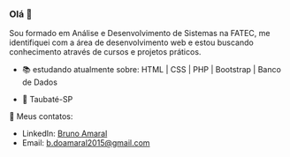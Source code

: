 ### Olá 👋

Sou formado em Análise e Desenvolvimento de Sistemas na FATEC, me identifiquei com a área de desenvolvimento web e estou buscando conhecimento através de cursos e projetos práticos.

- :books: estudando atualmente sobre:
 HTML | CSS | PHP | Bootstrap | Banco de Dados
 
- :pushpin: Taubaté-SP   

💬 Meus contatos:<br />

- LinkedIn: [Bruno Amaral](https://www.linkedin.com/in/bruno-amaral-1ab076b2/)
- Email: b.doamaral2015@gmail.com

